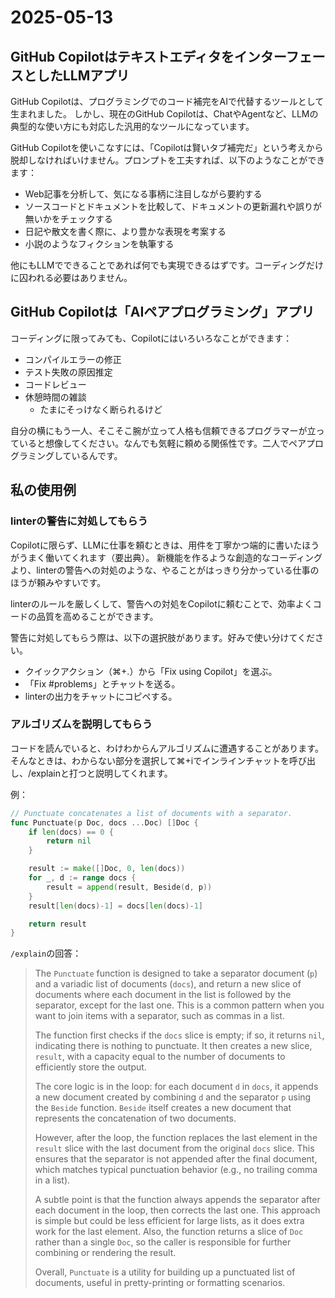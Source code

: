 # 2025-05-13

## GitHub CopilotはテキストエディタをインターフェースとしたLLMアプリ

GitHub Copilotは、プログラミングでのコード補完をAIで代替するツールとして生まれました。
しかし、現在のGitHub Copilotは、ChatやAgentなど、LLMの典型的な使い方にも対応した汎用的なツールになっています。

GitHub Copilotを使いこなすには、「Copilotは賢いタブ補完だ」という考えから脱却しなければいけません。プロンプトを工夫すれば、以下のようなことができます：

- Web記事を分析して、気になる事柄に注目しながら要約する
- ソースコードとドキュメントを比較して、ドキュメントの更新漏れや誤りが無いかをチェックする
- 日記や散文を書く際に、より豊かな表現を考案する
- 小説のようなフィクションを執筆する

他にもLLMでできることであれば何でも実現できるはずです。コーディングだけに囚われる必要はありません。

## GitHub Copilotは「AIペアプログラミング」アプリ

コーディングに限ってみても、Copilotにはいろいろなことができます：

- コンパイルエラーの修正
- テスト失敗の原因推定
- コードレビュー
- 休憩時間の雑談
  - たまにそっけなく断られるけど

自分の横にもう一人、そこそこ腕が立って人格も信頼できるプログラマーが立っていると想像してください。なんでも気軽に頼める関係性です。二人でペアプログラミングしているんです。

## 私の使用例

### linterの警告に対処してもらう

Copilotに限らず、LLMに仕事を頼むときは、用件を丁寧かつ端的に書いたほうがうまく働いてくれます（要出典）。
新機能を作るような創造的なコーディングより、linterの警告への対処のような、やることがはっきり分かっている仕事のほうが頼みやすいです。

linterのルールを厳しくして、警告への対処をCopilotに頼むことで、効率よくコードの品質を高めることができます。

警告に対処してもらう際は、以下の選択肢があります。好みで使い分けてください。

- クイックアクション（⌘+.）から「Fix using Copilot」を選ぶ。
- 「Fix #problems」とチャットを送る。
- linterの出力をチャットにコピペする。

### アルゴリズムを説明してもらう

コードを読んでいると、わけわからんアルゴリズムに遭遇することがあります。そんなときは、わからない部分を選択して⌘+iでインラインチャットを呼び出し、/explainと打つと説明してくれます。

例：

```go
// Punctuate concatenates a list of documents with a separator.
func Punctuate(p Doc, docs ...Doc) []Doc {
	if len(docs) == 0 {
		return nil
	}

	result := make([]Doc, 0, len(docs))
	for _, d := range docs {
		result = append(result, Beside(d, p))
	}
	result[len(docs)-1] = docs[len(docs)-1]

	return result
}
```

`/explain`の回答：

> The `Punctuate` function is designed to take a separator document (`p`) and a variadic list of documents (`docs`), and return a new slice of documents where each document in the list is followed by the separator, except for the last one. This is a common pattern when you want to join items with a separator, such as commas in a list.
>
> The function first checks if the `docs` slice is empty; if so, it returns `nil`, indicating there is nothing to punctuate. It then creates a new slice, `result`, with a capacity equal to the number of documents to efficiently store the output.
>
> The core logic is in the loop: for each document `d` in `docs`, it appends a new document created by combining `d` and the separator `p` using the `Beside` function. `Beside` itself creates a new document that represents the concatenation of two documents.
>
> However, after the loop, the function replaces the last element in the `result` slice with the last document from the original `docs` slice. This ensures that the separator is not appended after the final document, which matches typical punctuation behavior (e.g., no trailing comma in a list).
>
> A subtle point is that the function always appends the separator after each document in the loop, then corrects the last one. This approach is simple but could be less efficient for large lists, as it does extra work for the last element. Also, the function returns a slice of `Doc` rather than a single `Doc`, so the caller is responsible for further combining or rendering the result.
>
> Overall, `Punctuate` is a utility for building up a punctuated list of documents, useful in pretty-printing or formatting scenarios.